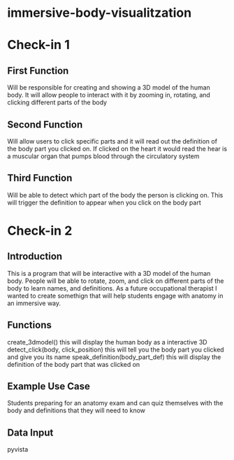 # immersive-body-visualitzation
# Check-in 1
## First Function 
Will be responsible for creating and showing a 3D model of the human body. It will allow people to interact with it by zooming in, rotating, and clicking different parts of the body
## Second Function
Will allow users to click specific parts and it will read out the definition of the body part you clicked on. If clicked on the heart it would read the hear is a muscular organ that pumps blood through the circulatory system
## Third Function 
Will be able to detect which part of the body the person is clicking on. This will trigger the definition to appear when you click on the body part


# Check-in 2 
## Introduction 
This is a program that will be interactive with a 3D model of the human body. People will be able to rotate, zoom, and click on different parts of the body to learn names, and definitions. As a future occupational therapist I wanted to create somethign that will help students engage with anatomy in an immersive way. 

## Functions 
create_3dmodel()
this will display the human body as a interactive 3D 
detect_click(body, click_position)
this will tell you the body part you clicked and give you its name 
speak_definition(body_part_def)
this will display the definition of the body part that was clicked on 

## Example Use Case 
Students preparing for an anatomy exam and can quiz themselves with the body and definitions that they will need to know 

## Data Input 
pyvista



